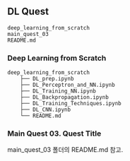 ## DL Quest


```
deep_learning_from_scratch
main_quest_03
README.md
```


### Deep Learning from Scratch

```
deep_learning_from_scratch
    ├── DL_prep.ipynb
    ├── DL_Perceptron_and_NN.ipynb
    ├── DL_Training_NN.ipynb
    ├── DL_Backpropagation.ipynb
    ├── DL_Training_Techniques.ipynb
    ├── DL_CNN.ipynb
    └── README.md
```

### Main Quest 03. Quest Title


main_quest_03 폴더의 README.md 참고.  


